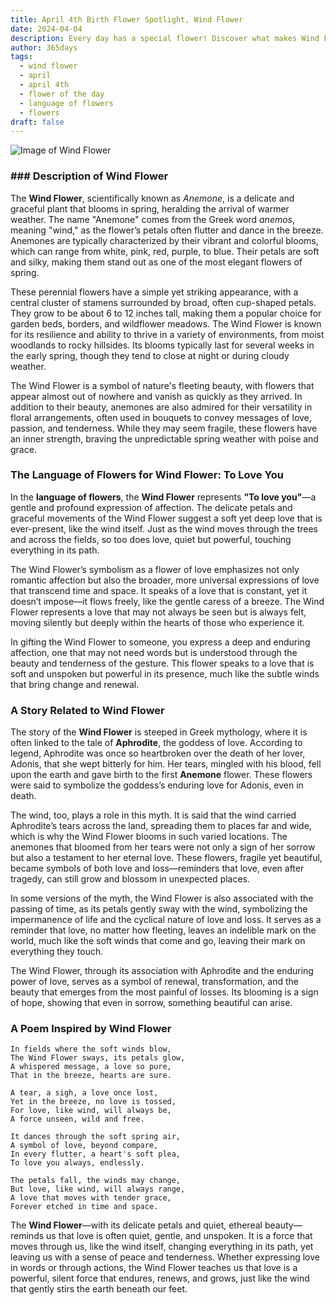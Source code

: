 ```yaml
---
title: April 4th Birth Flower Spotlight, Wind Flower
date: 2024-04-04
description: Every day has a special flower! Discover what makes Wind Flower unique as today’s birth flower and its symbolic meaning.
author: 365days
tags:
  - wind flower
  - april
  - april 4th
  - flower of the day
  - language of flowers
  - flowers
draft: false
---
```




![Image of Wind Flower](https://cdn.pixabay.com/photo/2017/06/23/03/45/anemone-2433412_1280.png#center)


### ### Description of Wind Flower

The **Wind Flower**, scientifically known as _Anemone_, is a delicate and graceful plant that blooms in spring, heralding the arrival of warmer weather. The name "Anemone" comes from the Greek word _anemos_, meaning "wind," as the flower’s petals often flutter and dance in the breeze. Anemones are typically characterized by their vibrant and colorful blooms, which can range from white, pink, red, purple, to blue. Their petals are soft and silky, making them stand out as one of the most elegant flowers of spring.

These perennial flowers have a simple yet striking appearance, with a central cluster of stamens surrounded by broad, often cup-shaped petals. They grow to be about 6 to 12 inches tall, making them a popular choice for garden beds, borders, and wildflower meadows. The Wind Flower is known for its resilience and ability to thrive in a variety of environments, from moist woodlands to rocky hillsides. Its blooms typically last for several weeks in the early spring, though they tend to close at night or during cloudy weather.

The Wind Flower is a symbol of nature's fleeting beauty, with flowers that appear almost out of nowhere and vanish as quickly as they arrived. In addition to their beauty, anemones are also admired for their versatility in floral arrangements, often used in bouquets to convey messages of love, passion, and tenderness. While they may seem fragile, these flowers have an inner strength, braving the unpredictable spring weather with poise and grace.

### The Language of Flowers for Wind Flower: To Love You

In the **language of flowers**, the **Wind Flower** represents **"To love you"**—a gentle and profound expression of affection. The delicate petals and graceful movements of the Wind Flower suggest a soft yet deep love that is ever-present, like the wind itself. Just as the wind moves through the trees and across the fields, so too does love, quiet but powerful, touching everything in its path.

The Wind Flower’s symbolism as a flower of love emphasizes not only romantic affection but also the broader, more universal expressions of love that transcend time and space. It speaks of a love that is constant, yet it doesn’t impose—it flows freely, like the gentle caress of a breeze. The Wind Flower represents a love that may not always be seen but is always felt, moving silently but deeply within the hearts of those who experience it.

In gifting the Wind Flower to someone, you express a deep and enduring affection, one that may not need words but is understood through the beauty and tenderness of the gesture. This flower speaks to a love that is soft and unspoken but powerful in its presence, much like the subtle winds that bring change and renewal.

### A Story Related to Wind Flower

The story of the **Wind Flower** is steeped in Greek mythology, where it is often linked to the tale of **Aphrodite**, the goddess of love. According to legend, Aphrodite was once so heartbroken over the death of her lover, Adonis, that she wept bitterly for him. Her tears, mingled with his blood, fell upon the earth and gave birth to the first **Anemone** flower. These flowers were said to symbolize the goddess’s enduring love for Adonis, even in death.

The wind, too, plays a role in this myth. It is said that the wind carried Aphrodite’s tears across the land, spreading them to places far and wide, which is why the Wind Flower blooms in such varied locations. The anemones that bloomed from her tears were not only a sign of her sorrow but also a testament to her eternal love. These flowers, fragile yet beautiful, became symbols of both love and loss—reminders that love, even after tragedy, can still grow and blossom in unexpected places.

In some versions of the myth, the Wind Flower is also associated with the passing of time, as its petals gently sway with the wind, symbolizing the impermanence of life and the cyclical nature of love and loss. It serves as a reminder that love, no matter how fleeting, leaves an indelible mark on the world, much like the soft winds that come and go, leaving their mark on everything they touch.

The Wind Flower, through its association with Aphrodite and the enduring power of love, serves as a symbol of renewal, transformation, and the beauty that emerges from the most painful of losses. Its blooming is a sign of hope, showing that even in sorrow, something beautiful can arise.

### A Poem Inspired by Wind Flower

```
In fields where the soft winds blow,  
The Wind Flower sways, its petals glow,  
A whispered message, a love so pure,  
That in the breeze, hearts are sure.  

A tear, a sigh, a love once lost,  
Yet in the breeze, no love is tossed,  
For love, like wind, will always be,  
A force unseen, wild and free.  

It dances through the soft spring air,  
A symbol of love, beyond compare,  
In every flutter, a heart's soft plea,  
To love you always, endlessly.  

The petals fall, the winds may change,  
But love, like wind, will always range,  
A love that moves with tender grace,  
Forever etched in time and space.  
```

The **Wind Flower**—with its delicate petals and quiet, ethereal beauty—reminds us that love is often quiet, gentle, and unspoken. It is a force that moves through us, like the wind itself, changing everything in its path, yet leaving us with a sense of peace and tenderness. Whether expressing love in words or through actions, the Wind Flower teaches us that love is a powerful, silent force that endures, renews, and grows, just like the wind that gently stirs the earth beneath our feet.


